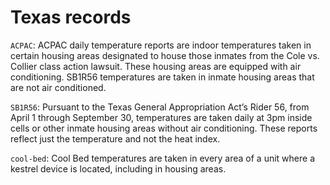 # Texas records

`ACPAC`: ACPAC daily temperature reports are indoor temperatures taken in certain housing areas designated to house those inmates from the Cole vs. Collier class action lawsuit. These housing areas are equipped with air conditioning. SB1R56 temperatures are taken in inmate housing areas that are not air conditioned.
 
`SB1R56`: Pursuant to the Texas General Appropriation Act’s Rider 56, from April 1 through September 30, temperatures are taken daily at 3pm inside cells or other inmate housing areas without air conditioning. These reports reflect just the temperature and not the heat index.

`cool-bed`: Cool Bed temperatures are taken in every area of a unit where a kestrel device is located, including in housing areas.